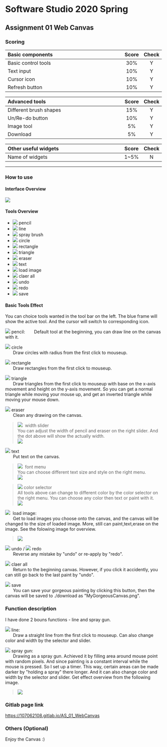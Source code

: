 # Software Studio 2020 Spring
## Assignment 01 Web Canvas


### Scoring

| **Basic components**                             | **Score** | **Check** |
| :----------------------------------------------- | :-------: | :-------: |
| Basic control tools                              | 30%       | Y         |
| Text input                                       | 10%       | Y         |
| Cursor icon                                      | 10%       | Y         |
| Refresh button                                   | 10%       | Y         |

| **Advanced tools**                               | **Score** | **Check** |
| :----------------------------------------------- | :-------: | :-------: |
| Different brush shapes                           | 15%       | Y         |
| Un/Re-do button                                  | 10%       | Y         |
| Image tool                                       | 5%        | Y         |
| Download                                         | 5%        | Y         |

| **Other useful widgets**                         | **Score** | **Check** |
| :----------------------------------------------- | :-------: | :-------: |
| Name of widgets                                  | 1~5%     | N         |


---

### How to use 
#### Interface Overview
![](https://i.imgur.com/8OZDEnI.png)


#### Tools Overview
- ![](https://i.imgur.com/6I3N6Ur.png)&nbsp;pencil
- ![](https://i.imgur.com/Z6dV561.png)&nbsp;line
- ![](https://i.imgur.com/hEAPf9z.png)&nbsp;spray brush
- ![](https://i.imgur.com/vNoQiEs.png)&nbsp;circle
- ![](https://i.imgur.com/tbqkZVv.png)&nbsp;rectangle
- ![](https://i.imgur.com/4qOkKxG.png)&nbsp;triangle
- ![](https://i.imgur.com/YkKuYOJ.png)&nbsp;eraser
- ![](https://i.imgur.com/yWyz6EL.png)&nbsp;text
- ![](https://i.imgur.com/VblGnik.png)&nbsp;load image
- ![](https://i.imgur.com/ROwvU4Q.png)&nbsp;claer all
- ![](https://i.imgur.com/urpooDH.png)&nbsp;undo
- ![](https://i.imgur.com/9lNPCDf.png)&nbsp;redo
- ![](https://i.imgur.com/9WNKuF6.png)&nbsp;save


#### Basic Tools Effect
You can choice tools wanted in the tool bar on the left. The blue frame will show the active tool. And the cursor will switch to corresponding icon.

![](https://i.imgur.com/P7RJFSV.png)&nbsp;pencil:
&emsp;&ensp; Default tool at the beginning, you can draw line on the canvas with it.


![](https://i.imgur.com/YMSyza6.png)&nbsp;circle  
&emsp;&ensp; Draw circles with radius from the first click to mouseup.

![](https://i.imgur.com/ROVh4Yx.png)&nbsp;rectangle  
&emsp;&ensp; Draw rectangles from the first click to mouseup.

![](https://i.imgur.com/A5M6JGE.png)&nbsp;triangle  
&emsp;&ensp; Draw triangles from the first click to mouseup with base on the x-axis movement and height on the y-axis movement. So you can get a normal triangle while moving your mouse up, and get an inverted triangle while moving your mouse down.

![](https://i.imgur.com/gcCH2fn.png)&nbsp;eraser  
&emsp;&ensp; Clean any drawing on the canvas.
> ![](https://i.imgur.com/HYFNZfU.png)&nbsp; width slider  
>  You can adjust the width of pencil and eraser on the right slider. And the dot above will show the actually width.  
> ![](https://i.imgur.com/6N8nHmF.png)


![](https://i.imgur.com/um1VbRo.png)&nbsp;text  
&emsp;&ensp; Put text on the canvas. 
> ![](https://i.imgur.com/9DNib0t.png)&nbsp; font menu  
>  You can choose different text size and style on the right menu.  
> ![](https://i.imgur.com/QAPFNX1.png)


> ![](https://i.imgur.com/0Dh6Kes.png)&nbsp;color selector  
>  All tools above can change to different color by the color selector on the right menu. You can choose any color then text or paint with it.  
> ![](https://i.imgur.com/xy44lk8.png)

![](https://i.imgur.com/tg1Pa2F.png)&nbsp; load image:  
&emsp;&ensp; Get to load images you choose onto the canvas, and the canvas will be changed to the size of loaded image. More, still can paint,text,erase on the image. See the folowing image for overview.
> ![](https://i.imgur.com/6lLFXRK.png)


![](https://i.imgur.com/HPk7dVy.png)&nbsp;undo  / ![](https://i.imgur.com/nBgmBWQ.png)&nbsp;redo  
&emsp;&ensp; Reverse any mistake by "undo" or re-apply by "redo".

![](https://i.imgur.com/3x3jfcv.png)&nbsp;claer all  
&emsp;&ensp; Return to the beginning canvas. However, if you click it accidently, you can still go back to the last paint by "undo".

![](https://i.imgur.com/jWwlC9n.png)&nbsp;save  
&emsp;&ensp; You can save your gorgeous painting by clicking this button, then the canvas will be saved to ./download as "MyGorgeousCanvas.png".


### Function description
I have done 2 bouns functions -  line and spray gun.  

![](https://i.imgur.com/EYwywmp.png)&nbsp;line:  
&emsp;&ensp; Draw a straight line from the first click to mouseup. Can also change color and width by the selector and slider.

![](https://i.imgur.com/m6dCpEf.png)&nbsp;spray gun:  
&emsp;&ensp; Drawing as a spray gun. Achieved it by filling area around mouse point with random pixels. And since painting is a constant interval while the mouse is pressed. So I set up a timer. This way, certain areas can be made darker by "holding a spray" there longer. And it can also change color and width by the selector and slider. Get effect overview from the following image.  
> ![](https://i.imgur.com/CTsiTt1.png)


### Gitlab page link

https://107062108.gitlab.io/AS_01_WebCanvas

### Others (Optional)

Enjoy the Canvas :)

<style>
table th{
    width: 100%;
}
</style>